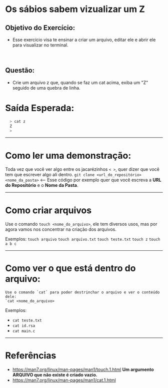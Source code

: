 # Os sábios sabem vizualizar um Z

## Objetivo do Exercício:
  - Esse exercício visa te ensinar a criar um arquivo, editar ele e abrir ele para visualizar no terminal.

</br>

## Questão:
  - Crie um arquivo z que, quando se faz um cat acima, exiba um "Z" seguido de uma quebra de linha.

# Saída Esperada:
  ```bash
    > cat z
    Z
    >
  ```
  ---------------------------------------------------------------------------------------------
  
  # Como ler uma demonstração:
  
  Toda vez que você ver algo entre os jacarézinhos `< >`, quer dizer que você tem que escrever algo ali dentro.
     `git clone <url_do_repositório> <nome_da_pasta>` <-- Esse código por exemplo quer que você escreva a 
      **URL do Repositório** e o **Nome da Pasta**.
      
  
 ------------------------------------------------------------------------------------------------
 
 # Como criar arquivos
  Use o comando `touch <nome_do_arquivo>`, ele tem diversos usos, mas por agora vamos nos concentrar na criação dos arquivos.
      
Exemplos:
  `touch arquivo`
  `touch arquivo.txt`
  `touch teste.txt`
  `touch z`
  `touch a b c`

---------------------------------------------------------------------------------------------------

# Como ver o que está dentro do arquivo:
    Use o comando `cat` para poder destrinchar o arquivo e ver o conteúdo dele:
    `cat <nome_do_arquivo>

 Exemplos:
  - `cat teste.txt`
  - `cat id.rsa`
  - `cat main.c`

_____________________________________________________
# Referências
  - https://man7.org/linux/man-pages/man1/touch.1.html
      **Um argumento ARQUIVO que não existe é criado vazio.**
  - https://man7.org/linux/man-pages/man1/cat.1.html
